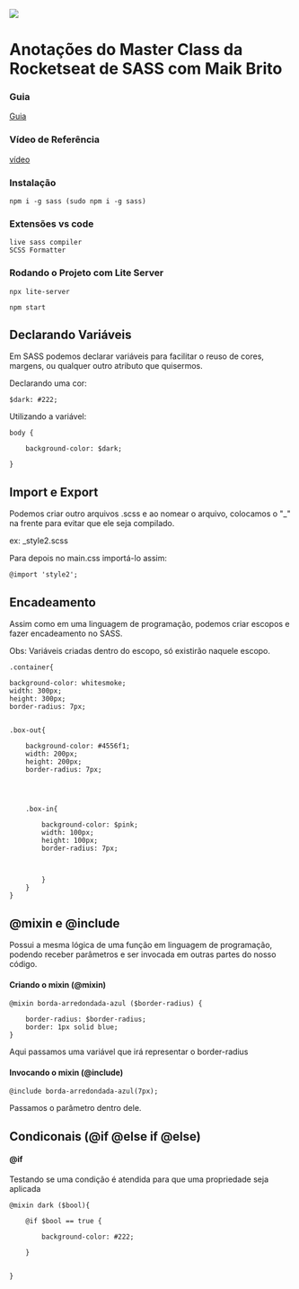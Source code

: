 ![](https://miro.medium.com/max/1200/1*kXElS1Y6s3HDgdZELh4smQ.png)
# Anotações do Master Class da Rocketseat de SASS com Maik Brito


### Guia
[Guia](https://www.notion.so/maykbrito/SASS-0ae90c9c85474e8caf1e5df8620aa3e4)

### Vídeo de Referência

[vídeo](https://www.youtube.com/watch?v=BaI8dHUthLA&t=1782s)


### Instalação

    npm i -g sass (sudo npm i -g sass)

### Extensões vs code

    live sass compiler
    SCSS Formatter

### Rodando o Projeto com Lite Server

    npx lite-server

    npm start

## Declarando Variáveis

Em SASS podemos declarar variáveis para facilitar o reuso de cores, margens, ou qualquer outro 
atributo que quisermos.

Declarando uma cor:

    $dark: #222;

Utilizando a variável:

    body {

        background-color: $dark;
        
    }


## Import e Export

Podemos criar outro arquivos .scss e ao nomear o arquivo, colocamos o "_" na frente para evitar
que ele seja compilado.


ex:
    _style2.scss


Para depois no main.css importá-lo assim:

    @import 'style2';


## Encadeamento

Assim como em uma linguagem de programação, podemos criar escopos e fazer encadeamento no SASS.

Obs: Variáveis criadas dentro do escopo, só existirão naquele escopo.


    .container{

    background-color: whitesmoke;
    width: 300px;
    height: 300px;
    border-radius: 7px;
   

    .box-out{

        background-color: #4556f1;
        width: 200px;
        height: 200px;
        border-radius: 7px;
        



        .box-in{

            background-color: $pink;
            width: 100px;
            height: 100px;
            border-radius: 7px;



            }
        }
    }


## @mixin e @include

Possui a mesma lógica de uma função em linguagem de programação, podendo receber parâmetros
e ser invocada em outras partes do nosso código.


#### Criando o mixin (@mixin)

    @mixin borda-arredondada-azul ($border-radius) {

        border-radius: $border-radius;
        border: 1px solid blue;    
    }

Aqui passamos uma variável que irá representar o border-radius    



#### Invocando o mixin (@include)


    @include borda-arredondada-azul(7px);

Passamos o parâmetro dentro dele.    



## Condiconais (@if @else if @else)

#### @if

Testando se uma condição é atendida para que uma propriedade seja aplicada

    @mixin dark ($bool){

        @if $bool == true {

            background-color: #222;
        
        } 


    }